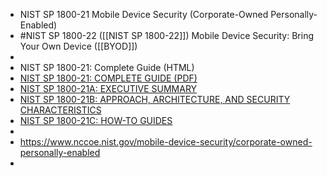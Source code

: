 - NIST SP 1800-21 Mobile Device Security (Corporate-Owned Personally-Enabled)
- #NIST SP 1800-22 ([[NIST SP 1800-22]]) Mobile Device Security: Bring Your Own Device ([[BYOD]])
-
- NIST SP 1800-21: Complete Guide (HTML)
- [NIST SP 1800-21: COMPLETE GUIDE (PDF)](https://doi.org/10.6028/NIST.SP.1800-21)
- [NIST SP 1800-21A: EXECUTIVE SUMMARY](https://www.nccoe.nist.gov/sites/default/files/legacy-files/mdse-nist-sp1800-21a-final.pdf)
- [NIST SP 1800-21B: APPROACH, ARCHITECTURE, AND SECURITY CHARACTERISTICS](https://www.nccoe.nist.gov/sites/default/files/legacy-files/mdse-nist-sp1800-21b-final.pdf)
- [NIST SP 1800-21C: HOW-TO GUIDES](https://www.nccoe.nist.gov/sites/default/files/legacy-files/mdse-nist-sp1800-21c-final.pdf)
-
- https://www.nccoe.nist.gov/mobile-device-security/corporate-owned-personally-enabled
-